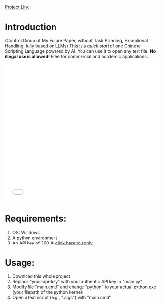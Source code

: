 
[Project Link](https://github.com/Magic-Abracadabra/AI-Chinese-Scripting-Language)

# Introduction
(Control Group of My Future Paper, without Task Planning, Exceptional Handling, fully based on LLMs) This is a _quick start_ of one Chinese Scripting Language powered by AI. You can use it to open any text file. **No illegal use is allowed!** Free for commercial and academic applications.


<iframe  
    width="100%"  
    height="450"  
    src="//live.csdn.net/v/embed/470485"  
    scrolling="no"  
    border="0"  
    frameborder="no"  
    framespacing="0"  
    allowfullscreen="true"> 
。 
</iframe> 


# Requirements:
1. OS: Windows
2. A python environment
3. An API key of 360 AI [click here to apply](https://ai.360.com/open)
# Usage:
1. Download this whole project
2. Replace "your-api-key" with your authentic API key in "main.py"
3. Modify file "main.cmd" and change "python" to your actual python.exe (your filepath of the python kernel)
4. Open a text script (e.g., ".aigc") with "main.cmd"
